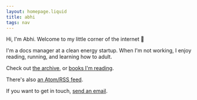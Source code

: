 ```yaml
---
layout: homepage.liquid
title: abhi
tags: nav
---
```


Hi, I'm Abhi. Welcome to my little corner of the internet 👋

I'm a docs manager at a clean energy startup. When I'm not working, I enjoy reading, running, and learning how to adult.

Check out [the archive](/archive), or [books I'm reading](/bookshelf). 

There's also [an Atom/RSS feed](/feed.xml).

If you want to get in touch, [send an email](mailto:hi@abhi.se).